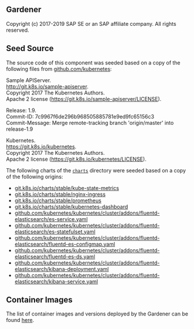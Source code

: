 ## Gardener  
Copyright (c) 2017-2019 SAP SE or an SAP affiliate company. All rights reserved.     

## Seed Source

The source code of this component was seeded based on a copy of the following files from [github.com/kubernetes](github.com/kubernetes):

Sample APIServer.  
http://git.k8s.io/sample-apiserver.  
Copyright 2017 The Kubernetes Authors.  
Apache 2 license (https://git.k8s.io/sample-apiserver/LICENSE).  

Release: 1.9.  
Commit-ID: 7c9967f6de296b968505885781e9ed9fc65156c3  
Commit-Message: Merge remote-tracking branch 'origin/master' into release-1.9  

Kubernetes.  
https://git.k8s.io/kubernetes.  
Copyright 2017 The Kubernetes Authors.  
Apache 2 license (https://git.k8s.io/kubernetes/LICENSE).  

The following charts of the [`charts`](charts) directory were seeded based on a copy of the following origins:

* [git.k8s.io/charts/stable/kube-state-metrics](https://git.k8s.io/charts/stable/kube-state-metrics)
* [git.k8s.io/charts/stable/nginx-ingress](https://git.k8s.io/charts/stable/nginx-ingress)
* [git.k8s.io/charts/stable/prometheus](https://git.k8s.io/charts/stable/prometheus)
* [git.k8s.io/charts/stable/kubernetes-dashboard](https://git.k8s.io/charts/stable/kubernetes-dashboard)
* [github.com/kubernetes/kubernetes/cluster/addons/fluentd-elasticsearch/es-service.yaml](https://github.com/kubernetes/kubernetes/blob/master/cluster/addons/fluentd-elasticsearch/es-service.yaml)
* [github.com/kubernetes/kubernetes/cluster/addons/fluentd-elasticsearch/es-statefulset.yaml](https://github.com/kubernetes/kubernetes/blob/master/cluster/addons/fluentd-elasticsearch/es-statefulset.yaml)
* [github.com/kubernetes/kubernetes/cluster/addons/fluentd-elasticsearch/fluentd-es-configmap.yaml](https://github.com/kubernetes/kubernetes/blob/master/cluster/addons/fluentd-elasticsearch/fluentd-es-configmap.yaml)
* [github.com/kubernetes/kubernetes/cluster/addons/fluentd-elasticsearch/fluentd-es-ds.yaml](https://github.com/kubernetes/kubernetes/blob/master/cluster/addons/fluentd-elasticsearch/fluentd-es-ds.yaml)
* [github.com/kubernetes/kubernetes/cluster/addons/fluentd-elasticsearch/kibana-deployment.yaml](https://github.com/kubernetes/kubernetes/blob/master/cluster/addons/fluentd-elasticsearch/kibana-deployment.yaml)
* [github.com/kubernetes/kubernetes/cluster/addons/fluentd-elasticsearch/kibana-service.yaml](https://github.com/kubernetes/kubernetes/blob/master/cluster/addons/fluentd-elasticsearch/kibana-service.yaml)

## Container Images

The list of container images and versions deployed by the Gardener can be found [here](charts/images.yaml).
